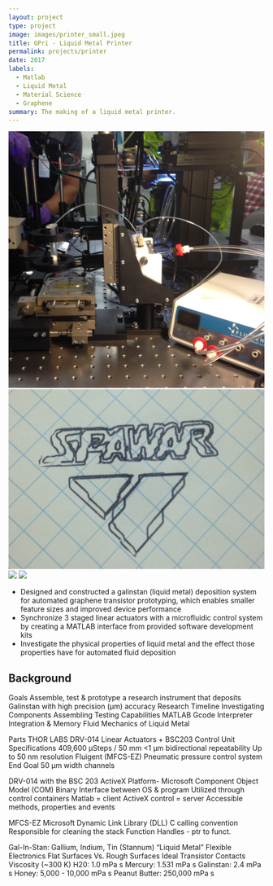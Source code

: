 ```yaml
---
layout: project
type: project
image: images/printer_small.jpeg
title: GPri - Liquid Metal Printer
permalink: projects/printer
date: 2017
labels:
  - Matlab
  - Liquid Metal
  - Material Science
  - Graphene
summary: The making of a liquid metal printer. 
---
```


<div class="ui small rounded images">
  <img class="ui image" src="../images/printer_big.JPG">
  <img class="ui image" src="../images/printer_logo.JPG">
  <img class="ui image" src="../images/printer_metal.JPG">
  <img class="ui image" src="../images/printer_diagram.JPG">
</div>

<ul>
  <li> Designed and constructed a galinstan (liquid metal) deposition system for automated graphene transistor prototyping, which enables smaller feature sizes and improved device performance </li>
  <li> Synchronize 3 staged linear actuators with a microfluidic control system by creating a MATLAB interface from provided software development kits </li>
<li> Investigate the physical properties of liquid metal and the effect those properties have for automated fluid deposition </li>
</ul>

## Background

Goals
Assemble, test & prototype a research instrument that deposits Galinstan with high precision (µm) accuracy 
Research Timeline
Investigating Components 
Assembling
Testing Capabilities
MATLAB
Gcode Interpreter
Integration & Memory
Fluid Mechanics of Liquid Metal

Parts
THOR LABS DRV-014 Linear Actuators + BSC203 Control Unit
Specifications
409,600 µSteps / 50 mm 
<1 µm bidirectional repeatability
Up to 50 nm resolution
Fluigent (MFCS-EZ)
Pneumatic pressure control	 system 
End Goal
50 µm width channels

DRV-014 with the BSC 203
ActiveX Platform- Microsoft Component Object Model (COM) 
Binary Interface between OS & program
Utilized through control containers 
Matlab = client
ActiveX control = server
Accessible methods, properties and events

MFCS-EZ
Microsoft Dynamic Link Library (DLL)
C calling convention 
Responsible for cleaning the stack
Function Handles - ptr to funct.


Gal-In-Stan: Gallium, Indium, Tin (Stannum)
“Liquid Metal”
Flexible Electronics
Flat Surfaces Vs. Rough Surfaces
Ideal Transistor Contacts
Viscosity (~300 K)
H20: 1.0 mPa s
Mercury: 1.531 mPa s
Galinstan: 2.4 mPa s
Honey: 5,000 - 10,000 mPa s
Peanut Butter: 250,000 mPa s
